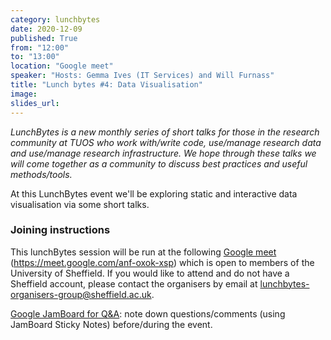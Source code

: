 ```yaml
---
category: lunchbytes
date: 2020-12-09
published: True
from: "12:00"
to: "13:00"
location: "Google meet"
speaker: "Hosts: Gemma Ives (IT Services) and Will Furnass"
title: "Lunch bytes #4: Data Visualisation"
image:
slides_url:
---
```


*LunchBytes is a new monthly series of short talks for those in the research community at TUOS who work with/write code, use/manage research data and use/manage research infrastructure. We hope through these talks we will come together as a community to discuss best practices and useful methods/tools.*

At this LunchBytes event we'll be exploring static and interactive data visualisation via some short talks.

### Joining instructions
This lunchBytes session will be run at the following <a href="https://meet.google.com/anf-oxok-xsp" target="_blank">Google meet</a> (https://meet.google.com/anf-oxok-xsp) which is open to members of the University of Sheffield. If you would like to attend and do not have a Sheffield account, please contact the organisers by email at [lunchbytes-organisers-group@sheffield.ac.uk](mailto:lunchbytes-organisers-group@sheffield.ac.uk).

[Google JamBoard for Q&A](https://jamboard.google.com/d/1TLW-_5tfMt0oBYYyW9WalqGlA4WGRQU59Eq3OLi8KuU): note down questions/comments (using JamBoard Sticky Notes) before/during the event.  
